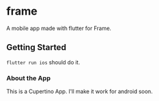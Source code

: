 # frame

A mobile app made with flutter for Frame.

## Getting Started

`flutter run ios` should do it.

### About the App
This is a Cupertino App. I'll make it work for android soon.
